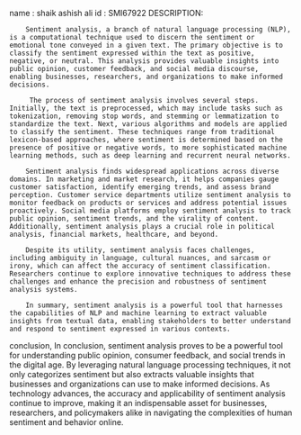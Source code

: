 name : shaik ashish ali
id : SMI67922
DESCRIPTION:

        Sentiment analysis, a branch of natural language processing (NLP), is a computational technique used to discern the sentiment or emotional tone conveyed in a given text. The primary objective is to classify the sentiment expressed within the text as positive, negative, or neutral. This analysis provides valuable insights into public opinion, customer feedback, and social media discourse, enabling businesses, researchers, and organizations to make informed decisions.
        
         The process of sentiment analysis involves several steps. Initially, the text is preprocessed, which may include tasks such as tokenization, removing stop words, and stemming or lemmatization to standardize the text. Next, various algorithms and models are applied to classify the sentiment. These techniques range from traditional lexicon-based approaches, where sentiment is determined based on the presence of positive or negative words, to more sophisticated machine learning methods, such as deep learning and recurrent neural networks.
         
        Sentiment analysis finds widespread applications across diverse domains. In marketing and market research, it helps companies gauge customer satisfaction, identify emerging trends, and assess brand perception. Customer service departments utilize sentiment analysis to monitor feedback on products or services and address potential issues proactively. Social media platforms employ sentiment analysis to track public opinion, sentiment trends, and the virality of content. Additionally, sentiment analysis plays a crucial role in political analysis, financial markets, healthcare, and beyond.

        Despite its utility, sentiment analysis faces challenges, including ambiguity in language, cultural nuances, and sarcasm or irony, which can affect the accuracy of sentiment classification. Researchers continue to explore innovative techniques to address these challenges and enhance the precision and robustness of sentiment analysis systems.

        In summary, sentiment analysis is a powerful tool that harnesses the capabilities of NLP and machine learning to extract valuable insights from textual data, enabling stakeholders to better understand and respond to sentiment expressed in various contexts.
conclusion,
In conclusion, sentiment analysis proves to be a powerful tool for understanding public opinion, consumer feedback, and social trends in the digital age. By leveraging natural language processing techniques, it not only categorizes sentiment but also extracts valuable insights that businesses and organizations can use to make informed decisions. As technology advances, the accuracy and applicability of sentiment analysis continue to improve, making it an indispensable asset for businesses, researchers, and policymakers alike in navigating the complexities of human sentiment and behavior online.
